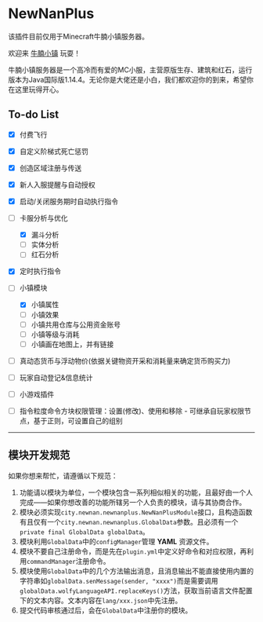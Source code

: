 # NewNanPlus

该插件目前仅用于Minecraft牛腩小镇服务器。

欢迎来 [牛腩小镇](https://newnan.city/) 玩耍！

牛腩小镇服务器是一个高冷而有爱的MC小服，主营原版生存、建筑和红石，运行版本为Java国际版1.14.4。无论你是大佬还是小白，我们都欢迎你的到来，希望你在这里玩得开心。

## To-do List

- [x] 付费飞行
- [x] 自定义阶梯式死亡惩罚
- [x] 创造区域注册与传送
- [x] 新人入服提醒与自动授权
- [x] 启动/关闭服务期时自动执行指令
- [ ] 卡服分析与优化
  - [x] 漏斗分析
  - [ ] 实体分析
  - [ ] 红石分析
- [x] 定时执行指令
- [ ] 小镇模块
  - [x] 小镇属性
  - [ ] 小镇效果
  - [ ] 小镇共用仓库与公用资金账号
  - [ ] 小镇等级与消耗
  - [ ] 小镇画在地图上，并有链接
- [ ] 真动态货币与浮动物价(依据关键物资开采和消耗量来确定货币购买力)
- [ ] 玩家自动登记&信息统计
- [ ] 小游戏插件
- [ ] 指令粒度命令方块权限管理：设置(修改)、使用和移除 - 可继承自玩家权限节点，基于正则，可设置自己的组别


---

## 模块开发规范

如果你想来帮忙，请遵循以下规范：

1. 功能请以模块为单位，一个模块包含一系列相似相关的功能，且最好由一个人完成——如果你想改善的功能所辖另一个人负责的模块，请与其协商合作。
2. 模块必须实现`city.newnan.newnanplus.NewNanPlusModule`接口，且构造函数有且仅有一个`city.newnan.newnanplus.GlobalData`参数。且必须有一个`private final GlobalData globalData`。
3. 模块利用`GlobalData`中的`configManager`管理 **YAML** 资源文件。
4. 模块不要自己注册命令，而是先在`plugin.yml`中定义好命令和对应权限，再利用`commandManager`注册命令。
5. 模块使用`GlobalData`中的几个方法输出消息，且消息输出不能直接使用内置的字符串如`globalData.senMessage(sender, "xxxx")`而是需要调用`globalData.wolfyLanguageAPI.replaceKeys()`方法，获取当前语言文件配置下的文本内容。文本内容在`lang/xxx.json`中先注册。
6. 提交代码审核通过后，会在`GlobalData`中注册你的模块。